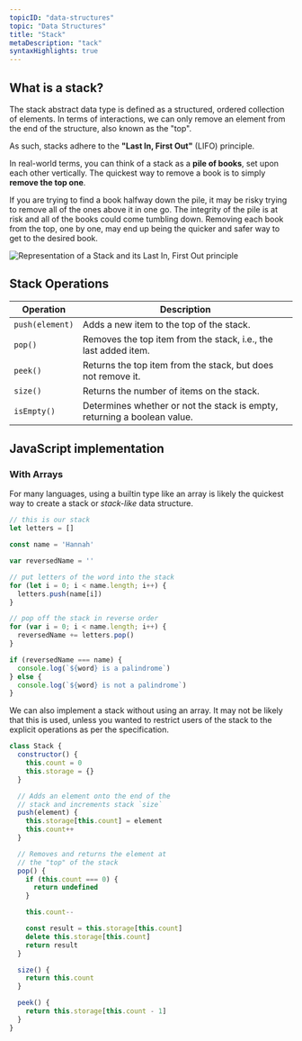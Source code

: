```yaml
---
topicID: "data-structures"
topic: "Data Structures"
title: "Stack"
metaDescription: "tack"
syntaxHighlights: true
---
```


## What is a stack?

The stack abstract data type is defined as a structured, ordered collection of elements. In terms of interactions, we can only remove an element from the end of the structure, also known as the "top".

As such, stacks adhere to the **"Last In, First Out"** (LIFO) principle.

In real-world terms, you can think of a stack as a **pile of books**, set upon each other vertically. The quickest way to remove a book is to simply **remove the top one**.

If you are trying to find a book halfway down the pile, it may be risky trying to remove all of the ones above it in one go. The integrity of the pile is at risk and all of the books could come tumbling down. Removing each book from the top, one by one, may end up being the quicker and safer way to get to the desired book.

![Representation of a Stack and its Last In, First Out principle](../svgs/stacks.svg)

## Stack Operations

| Operation       | Description                                                              |
| --------------- | ------------------------------------------------------------------------ |
| `push(element)` | Adds a new item to the top of the stack.                                 |
| `pop()`         | Removes the top item from the stack, i.e., the last added item.          |
| `peek()`        | Returns the top item from the stack, but does not remove it.             |
| `size()`        | Returns the number of items on the stack.                                |
| `isEmpty()`     | Determines whether or not the stack is empty, returning a boolean value. |

## JavaScript implementation

### With Arrays

For many languages, using a builtin type like an array is likely the quickest way to create a stack or _stack-like_ data structure.

```js
// this is our stack
let letters = []

const name = 'Hannah'

var reversedName = ''

// put letters of the word into the stack
for (let i = 0; i < name.length; i++) {
  letters.push(name[i])
}

// pop off the stack in reverse order
for (var i = 0; i < name.length; i++) {
  reversedName += letters.pop()
}

if (reversedName === name) {
  console.log(`${word} is a palindrome`)
} else {
  console.log(`${word} is not a palindrome`)
}
```

We can also implement a stack without using an array. It may not be likely that this is used, unless you wanted to restrict users of the stack to the explicit operations as per the specification.

```js
class Stack {
  constructor() {
    this.count = 0
    this.storage = {}
  }

  // Adds an element onto the end of the
  // stack and increments stack `size`
  push(element) {
    this.storage[this.count] = element
    this.count++
  }

  // Removes and returns the element at 
  // the "top" of the stack
  pop() {
    if (this.count === 0) {
      return undefined
    }

    this.count--

    const result = this.storage[this.count]
    delete this.storage[this.count]
    return result
  }

  size() {
    return this.count
  }

  peek() {
    return this.storage[this.count - 1]
  }
}
```
